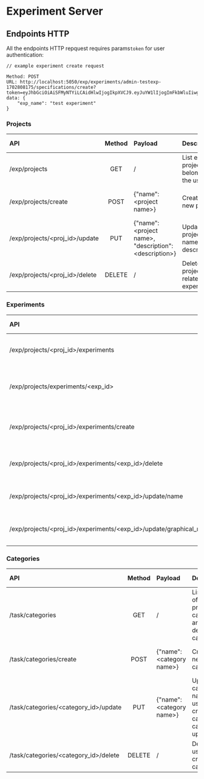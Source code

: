 # Experiment Server

## Endpoints HTTP

All the endpoints HTTP repquest requires params`token` for user authentication:

```http
// example experiment create request

Method: POST
URL: http://localhost:5050/exp/experiments/admin-testexp-1702808175/specifications/create?token=eyJhbGciOiAiSFMyNTYiLCAidHlwIjogIkpXVCJ9.eyJuYW1lIjogImFkbWluIiwgImV4cCI6IDE3MDM3MDUwNDh9.xW6cmsO7DVJZ7q2Y_gHROKw9Z7lAUgR2S_8voz8DyVQ
data: {
    "exp_name": "test experiment"
}
```

### Projects

| API                            | Method | Payload                                                  | Description                               | Status Code                        |
| :----------------------------- | :----: | :------------------------------------------------------- | :---------------------------------------- | :--------------------------------- |
| /exp/projects                  |  GET   | /                                                        | List existing projects belong to the user | 200: OK, <br> 404: Error           |
| /exp/projects/create           |  POST  | {"name": \<project name>}                                | Create a new project                      | 201: Created, <br> 409: Duplicated |
| /exp/projects/<proj_id>/update |  PUT   | {"name": \<project name>, "description": \<description>} | Update project name and description       | 200: OK, <br> 409: Duplicate name  |
| /exp/projects/<proj_id>/delete | DELETE | /                                                        | Delete project and related experiments    | 204: Deleted <br> 404: Not found   |

### Experiments

| API                                                                 | Method | Payload                                                                 | Description                          | Status Code                            |
| :------------------------------------------------------------------ | :----: | :---------------------------------------------------------------------- | :----------------------------------- | :------------------------------------- |
| /exp/projects/<proj_id>/experiments                                 |  GET   | /                                                                       | Get all experiments under an project | 200: OK                                |
| /exp/projects/experiments/<exp_id>                                  |  GET   | /                                                                       | Get one experiment via experiment ID | 200: OK                                |
| /exp/projects/<proj_id>/experiments/create                          |  POST  | {"exp_name": \<experiment name>, "graphical_model": \<graphical model>} | Create a new experiment              | 201: Created, <br> 409: Duplicate name |
| /exp/projects/<proj_id>/experiments/<exp_id>/delete                 | DELETE | /                                                                       | Delete a experiment                  | 204: Deleted, <br> 404: Not found      |
| /exp/projects/<proj_id>/experiments/<exp_id>/update/name            |  PUT   | {"exp_name": \<new experiment name>}                                    | Update experiment name               | 200: OK, <br> 409: Duplicate name      |
| /exp/projects/<proj_id>/experiments/<exp_id>/update/graphical_model |  PUT   | {"graphical_model": \<graphical model>}                                 | Update experiment graphical model    | 200: OK                                |

### Categories

| API                                   | Method | Payload                    | Description                                                      | Status Code                        |
| :------------------------------------ | :----: | :------------------------- | :--------------------------------------------------------------- | :--------------------------------- |
| /task/categories                      |  GET   | /                          | List officially provided categories and user defined categories  | 200: OK, <br> 404: Error           |
| /task/categories/create               |  POST  | {"name": \<category name>} | Create a new category                                            | 201: Created, <br> 409: Duplicated |
| /task/categories/<category_id>/update |  PUT   | {"name": \<category name>} | Update category name. Only user created category can be updated. | 200: OK, <br> 409: Duplicate name  |
| /task/categories/<category_id>/delete | DELETE | /                          | Delete a user created category                                   | 204: Deleted <br> 404: Not found   |
